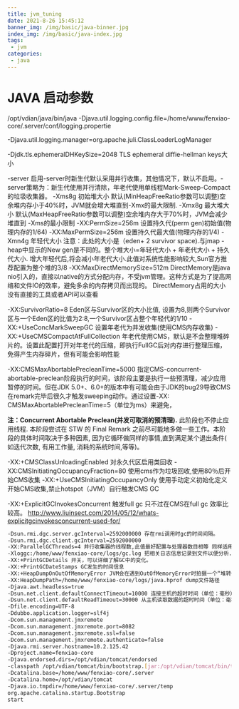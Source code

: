 ```yaml
---
title: jvm_tuning
date: 2021-8-26 15:45:12
banner_img: /img/basic/java-binner.jpg
index_img: /img/basic/java-index.jpg
tags: 
 - jvm
categories:
 - java
---
```


# JAVA 启动参数

/opt/vdian/java/bin/java
-Djava.util.logging.config.file=/home/www/fenxiao-core/.server/conf/logging.propertie

-Djava.util.logging.manager=org.apache.juli.ClassLoaderLogManager 

-Djdk.tls.ephemeralDHKeySize=2048  TLS ephemeral diffie-hellman keys大小


-server 启用-server时新生代默认采用并行收集，其他情况下，默认不启用。-server策略为：新生代使用并行清除，年老代使用单线程Mark-Sweep-Compact的垃圾收集器。
-Xms8g 初始堆大小 默认(MinHeapFreeRatio参数可以调整)空余堆内存小于40%时，JVM就会增大堆直到-Xmx的最大限制.
-Xmx8g 最大堆大小 默认(MaxHeapFreeRatio参数可以调整)空余堆内存大于70%时，JVM会减少堆直到 -Xms的最小限制
-XX:PermSize=256m 设置持久代(perm gen)初始值(物理内存的1/64)
-XX:MaxPermSize=256m 设置持久代最大值(物理内存的1/4)
-Xmn4g 年轻代大小 注意：此处的大小是（eden+ 2 survivor space).与jmap -heap中显示的New gen是不同的。整个堆大小=年轻代大小 + 年老代大小 + 持久代大小. 增大年轻代后,将会减小年老代大小.此值对系统性能影响较大,Sun官方推荐配置为整个堆的3/8
-XX:MaxDirectMemorySize=512m DirectMemory是java nio引入的，直接以native的方式分配内存，不受jvm管理。这种方式是为了提高网络和文件IO的效率，避免多余的内存拷贝而出现的。 DirectMemory占用的大小没有直接的工具或者API可以查看


-XX:SurvivorRatio=8 Eden区与Survivor区的大小比值, 设置为8,则两个Survivor区与一个Eden区的比值为2:8,一个Survivor区占整个年轻代的1/10
-XX:+UseConcMarkSweepGC 设置年老代为并发收集(使用CMS内存收集)
-XX:+UseCMSCompactAtFullCollection 年老代使用CMS，默认是不会整理堆碎片的。设置此配置打开对年老代的压缩，即执行FullGC后对内存进行整理压缩，免得产生内存碎片，但有可能会影响性能

-XX:CMSMaxAbortablePrecleanTime=5000 指定CMS-concurrent-abortable-preclean阶段执行的时间，该阶段主要是执行一些预清理，减少应用暂停的时间。但在JDK 5.0+、6.0+的版本中有可能会由于JDK的bug29导致CMS在remark完毕后很久才触发sweeping动作。通过设置-XX: CMSMaxAbortablePrecleanTime=5（单位为ms）来避免，

**注：Concurrent Abortable Preclean(并发可取消的预清理).** 此阶段也不停止应用线程. 本阶段尝试在 STW 的 Final Remark 之前尽可能地多做一些工作。本阶段的具体时间取决于多种因素, 因为它循环做同样的事情,直到满足某个退出条件( 如迭代次数, 有用工作量, 消耗的系统时间,等等)。



-XX:+CMSClassUnloadingEnabled 对永久代区启用类回收
-XX:CMSInitiatingOccupancyFraction=80 使用cms作为垃圾回收,使用80％后开始CMS收集
-XX:+UseCMSInitiatingOccupancyOnly 使用手动定义初始化定义开始CMS收集,禁止hotspot（JVM）自行触发CMS GC

-XX:+ExplicitGCInvokesConcurrent 触发full gc 只不过在CMS在full gc 效率比较高。
http://www.liuinsect.com/2014/05/12/whats-explicitgcinvokesconcurrent-used-for/

```bash
-Dsun.rmi.dgc.server.gcInterval=2592000000 存在rmi调用时gc的时间间隔。
-Dsun.rmi.dgc.client.gcInterval=2592000000
-XX:ParallelGCThreads=4 并行收集器的线程数,此值最好配置与处理器数目相等 同样适用于CMS
-Xloggc:/home/www/fenxiao-core/logs/gc.log 把相关日志信息记录到文件以便分析.与上面几个配合使用
-XX:+PrintGCDetails 开关，可以详细了解GC中的变化。
-XX:+PrintGCDateStamps GC发生的时间信息
-XX:+HeapDumpOnOutOfMemoryError JVM会在遇到OutOfMemoryError时拍摄一个“堆转储快照”，并将其保存在一个文件中。
-XX:HeapDumpPath=/home/www/fenxiao-core/logs/java.hprof dump文件路径
-Djava.awt.headless=true
-Dsun.net.client.defaultConnectTimeout=10000 连接主机的超时时间（单位：毫秒）
-Dsun.net.client.defaultReadTimeout=30000 从主机读取数据的超时时间（单位：毫秒）
-Dfile.encoding=UTF-8
-Ddubbo.application.logger=slf4j
-Dcom.sun.management.jmxremote
-Dcom.sun.management.jmxremote.port=8082
-Dcom.sun.management.jmxremote.ssl=false
-Dcom.sun.management.jmxremote.authenticate=false
-Djava.rmi.server.hostname=10.2.125.42
-Dproject.name=fenxiao-core
-Djava.endorsed.dirs=/opt/vdian/tomcat/endorsed
-classpath /opt/vdian/tomcat/bin/bootstrap.[jar:/opt/vdian/tomcat/bin/tomcat-juli.jar](http://jar/opt/vdian/tomcat/bin/tomcat-juli.jar)
-Dcatalina.base=/home/www/fenxiao-core/.server
-Dcatalina.home=/opt/vdian/tomcat
-Djava.io.tmpdir=/home/www/fenxiao-core/.server/temp
org.apache.catalina.startup.Bootstrap
start
```


